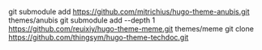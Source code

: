 git submodule add https://github.com/mitrichius/hugo-theme-anubis.git themes/anubis
git submodule add --depth 1 https://github.com/reuixiy/hugo-theme-meme.git themes/meme
git clone https://github.com/thingsym/hugo-theme-techdoc.git